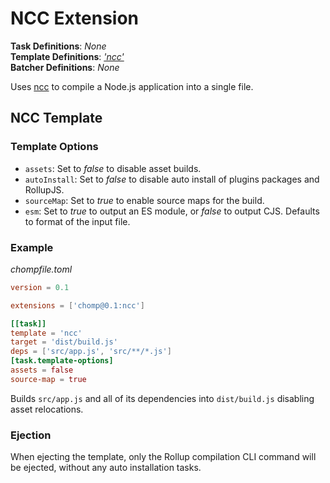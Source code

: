 # NCC Extension

**Task Definitions**: _None_<br />
**Template Definitions**: _['ncc'](#ncc-template)_<br />
**Batcher Definitions**: _None_

Uses [ncc](https://github.com/vercel/ncc) to compile a Node.js application into a single file.

## NCC Template

### Template Options

* `assets`: Set to *false* to disable asset builds.
* `autoInstall`: Set to *false* to disable auto install of plugins packages and RollupJS.
* `sourceMap`: Set to *true* to enable source maps for the build.
* `esm`: Set to *true* to output an ES module, or *false* to output CJS. Defaults to format of the input file.

### Example

_chompfile.toml_
```toml
version = 0.1

extensions = ['chomp@0.1:ncc']

[[task]]
template = 'ncc'
target = 'dist/build.js'
deps = ['src/app.js', 'src/**/*.js']
[task.template-options]
assets = false
source-map = true
```

Builds `src/app.js` and all of its dependencies into `dist/build.js` disabling asset relocations.

### Ejection

When ejecting the template, only the Rollup compilation CLI command will be ejected, without any auto installation tasks.
